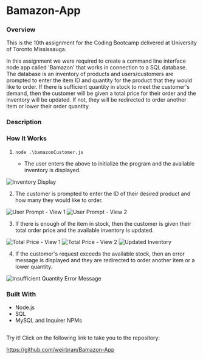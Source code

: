 # Bamazon-App

### Overview

This is the 10th assignment for the Coding Bootcamp delivered at University of Toronto Mississauga.

In this assignment we were required to create a command line interface node app called 'Bamazon' that works in connection to a SQL database. The database is an inventory of products and users/customers are prompted to enter the item ID and quantity for the product that they would like to order. If there is sufficient quantity in stock to meet the customer's demand, then the customer will be given a total price for their order and the inventory will be updated. If not, they will be redirected to order another item or lower their order quantity.

### Description

### How It Works

1. `node .\bamazonCustomer.js`

   - The user enters the above to initialize the program and the available inventory is displayed.

![Inventory Display](https://user-images.githubusercontent.com/37091892/44960404-4a20ea80-aecd-11e8-8ea1-d856fdb7b327.JPG)

2. The customer is prompted to enter the ID of their desired product and how many they would like to order.

![User Prompt - View 1](https://user-images.githubusercontent.com/37091892/44960413-72104e00-aecd-11e8-8fe2-6d3335503040.JPG)
![User Prompt - View 2](https://user-images.githubusercontent.com/37091892/44960414-72104e00-aecd-11e8-8061-efe12b27e0c8.JPG)

3. If there is enough of the item in stock, then the customer is given their total order price and the available inventory is updated.

![Total Price - View 1](https://user-images.githubusercontent.com/37091892/44960426-9bc97500-aecd-11e8-942f-27c5ece289ac.JPG)
![Total Price - View 2](https://user-images.githubusercontent.com/37091892/44960427-9bc97500-aecd-11e8-863b-1516b4bb7619.JPG)
![Updated Inventory](https://user-images.githubusercontent.com/37091892/44960433-b3a0f900-aecd-11e8-9363-f5a1f1af6ec8.JPG)

4. If the customer's request exceeds the available stock, then an error message is displayed and they are redirected to order another item or a lower quantity.

![Insufficient Quantity Error Message](https://user-images.githubusercontent.com/37091892/44960434-b4398f80-aecd-11e8-93f4-8b9b8f93b7af.JPG)

### Built With

- Node.js
- SQL
- MySQL and Inquirer NPMs

##

Try it! Click on the following link to take you to the repository:

https://github.com/weirbran/Bamazon-App
